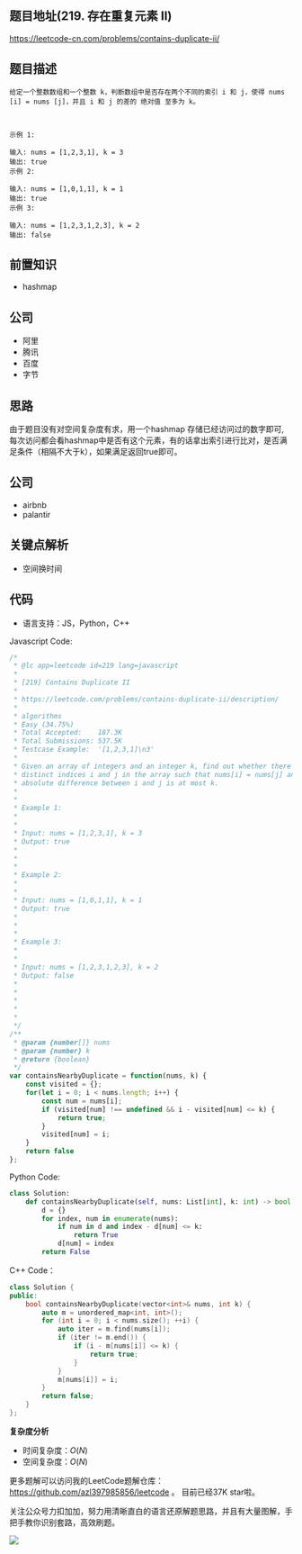 
## 题目地址(219. 存在重复元素 II)
https://leetcode-cn.com/problems/contains-duplicate-ii/

## 题目描述


```
给定一个整数数组和一个整数 k，判断数组中是否存在两个不同的索引 i 和 j，使得 nums [i] = nums [j]，并且 i 和 j 的差的 绝对值 至多为 k。

 

示例 1:

输入: nums = [1,2,3,1], k = 3
输出: true
示例 2:

输入: nums = [1,0,1,1], k = 1
输出: true
示例 3:

输入: nums = [1,2,3,1,2,3], k = 2
输出: false

```

## 前置知识

- hashmap

## 公司

- 阿里
- 腾讯
- 百度
- 字节
  
## 思路

由于题目没有对空间复杂度有求，用一个hashmap  存储已经访问过的数字即可,
每次访问都会看hashmap中是否有这个元素，有的话拿出索引进行比对，是否满足条件（相隔不大于k），如果满足返回true即可。
## 公司

- airbnb
- palantir

## 关键点解析

- 空间换时间

## 代码

* 语言支持：JS，Python，C++

Javascript Code:

```js
/*
 * @lc app=leetcode id=219 lang=javascript
 *
 * [219] Contains Duplicate II
 *
 * https://leetcode.com/problems/contains-duplicate-ii/description/
 *
 * algorithms
 * Easy (34.75%)
 * Total Accepted:    187.3K
 * Total Submissions: 537.5K
 * Testcase Example:  '[1,2,3,1]\n3'
 *
 * Given an array of integers and an integer k, find out whether there are two
 * distinct indices i and j in the array such that nums[i] = nums[j] and the
 * absolute difference between i and j is at most k.
 *
 *
 * Example 1:
 *
 *
 * Input: nums = [1,2,3,1], k = 3
 * Output: true
 *
 *
 *
 * Example 2:
 *
 *
 * Input: nums = [1,0,1,1], k = 1
 * Output: true
 *
 *
 *
 * Example 3:
 *
 *
 * Input: nums = [1,2,3,1,2,3], k = 2
 * Output: false
 *
 *
 *
 *
 *
 */
/**
 * @param {number[]} nums
 * @param {number} k
 * @return {boolean}
 */
var containsNearbyDuplicate = function(nums, k) {
    const visited = {};
    for(let i = 0; i < nums.length; i++) {
        const num = nums[i];
        if (visited[num] !== undefined && i - visited[num] <= k) {
            return true;
        }
        visited[num] = i;
    }
    return false
};
```

Python Code:

```python
class Solution:
    def containsNearbyDuplicate(self, nums: List[int], k: int) -> bool:
        d = {}
        for index, num in enumerate(nums):
            if num in d and index - d[num] <= k:
                return True
            d[num] = index
        return False
```
C++ Code：
```C++
class Solution {
public:
    bool containsNearbyDuplicate(vector<int>& nums, int k) {
        auto m = unordered_map<int, int>();
        for (int i = 0; i < nums.size(); ++i) {
            auto iter = m.find(nums[i]);
            if (iter != m.end()) {
                if (i - m[nums[i]] <= k) {
                    return true;
                }
            }
            m[nums[i]] = i;
        }
        return false;
    }
};
```

**复杂度分析**
- 时间复杂度：$O(N)$
- 空间复杂度：$O(N)$

更多题解可以访问我的LeetCode题解仓库：https://github.com/azl397985856/leetcode  。 目前已经37K star啦。

关注公众号力扣加加，努力用清晰直白的语言还原解题思路，并且有大量图解，手把手教你识别套路，高效刷题。


![](https://tva1.sinaimg.cn/large/007S8ZIlly1gfcuzagjalj30p00dwabs.jpg)
